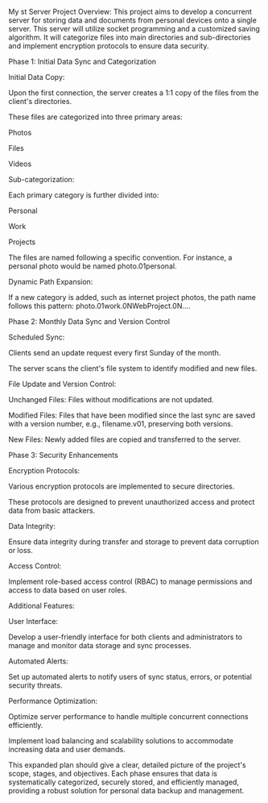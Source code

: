 My st Server 
Project Overview: This project aims to develop a concurrent server for storing data and documents from personal devices onto a single server. This server will utilize socket programming and a customized saving algorithm. It will categorize files into main directories and sub-directories and implement encryption protocols to ensure data security.

Phase 1: Initial Data Sync and Categorization

Initial Data Copy:

Upon the first connection, the server creates a 1:1 copy of the files from the client's directories.

These files are categorized into three primary areas:

Photos

Files

Videos

Sub-categorization:

Each primary category is further divided into:

Personal

Work

Projects

The files are named following a specific convention. For instance, a personal photo would be named photo.01personal.

Dynamic Path Expansion:

If a new category is added, such as internet project photos, the path name follows this pattern: photo.01work.0NWebProject.0N....

Phase 2: Monthly Data Sync and Version Control

Scheduled Sync:

Clients send an update request every first Sunday of the month.

The server scans the client's file system to identify modified and new files.

File Update and Version Control:

Unchanged Files: Files without modifications are not updated.

Modified Files: Files that have been modified since the last sync are saved with a version number, e.g., filename.v01, preserving both versions.

New Files: Newly added files are copied and transferred to the server.

Phase 3: Security Enhancements

Encryption Protocols:

Various encryption protocols are implemented to secure directories.

These protocols are designed to prevent unauthorized access and protect data from basic attackers.

Data Integrity:

Ensure data integrity during transfer and storage to prevent data corruption or loss.

Access Control:

Implement role-based access control (RBAC) to manage permissions and access to data based on user roles.

Additional Features:

User Interface:

Develop a user-friendly interface for both clients and administrators to manage and monitor data storage and sync processes.

Automated Alerts:

Set up automated alerts to notify users of sync status, errors, or potential security threats.

Performance Optimization:

Optimize server performance to handle multiple concurrent connections efficiently.

Implement load balancing and scalability solutions to accommodate increasing data and user demands.

This expanded plan should give a clear, detailed picture of the project's scope, stages, and objectives. Each phase ensures that data is systematically categorized, securely stored, and efficiently managed, providing a robust solution for personal data backup and management.
